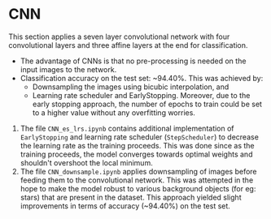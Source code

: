# CNN

This section applies a seven layer convolutional network with four convolutional layers and three affine layers at the end for classification.

- The advantage of CNNs is that no pre-processing is needed on the input images to the network.
- Classification accuracy on the test set: ~94.40%. This was achieved by:
   - Downsampling the images using bicubic interpolation, and
   - Learning rate scheduler and EarlyStopping. Moreover, due to the early stopping approach, the number of epochs to train could be set to a higher value without any overfitting worries.

1. The file `CNN_es_lrs.ipynb` contains additional implementation of `EarlyStopping` and learning rate scheduler (`StepScheduler`) to decrease the learning rate as the training proceeds. This was done since as the training proceeds, the model converges towards optimal weights and shouldn't overshoot the local minimum.
2. The file `CNN_downsample.ipynb` applies downsampling of images before feeding them to the convolutional network. This was attempted in the hope to make the model robust to various background objects (for eg: stars) that are present in the dataset. This approach yielded slight improvements in terms of accuracy (~94.40%) on the test set.

